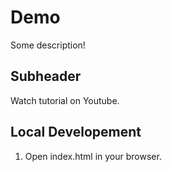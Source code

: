 # Demo

Some description!

## Subheader

Watch tutorial on Youtube.

## Local Developement

1. Open index.html in your browser.
